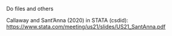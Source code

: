 Do files and others

Callaway and Sant’Anna (2020) in STATA (csdid): https://www.stata.com/meeting/us21/slides/US21_SantAnna.pdf

